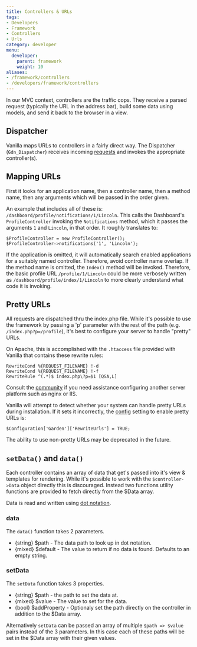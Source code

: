 ```yaml
---
title: Controllers & URLs
tags:
- Developers
- Framework
- Controllers
- Urls
category: developer
menu:
  developer:
    parent: framework
    weight: 10
aliases:
- /framework/controllers
- /developers/framework/controllers
---
```


In our MVC context, controllers are the traffic cops. They receive a parsed request (typically the URL in the address bar), build some data using models, and send it back to the browser in a view.

## Dispatcher

Vanilla maps URLs to controllers in a fairly direct way. The Dispatcher (`Gdn_Dispatcher`) receives incoming [requests](/developer/framework/requests) and invokes the appropriate controller(s).

## Mapping URLs

First it looks for an application name, then a controller name, then a method name, then any arguments which will be passed in the order given. 

An example that includes all of these is: `/dashboard/profile/notifications/1/Lincoln`. This calls the Dashboard's `ProfileController` invoking the `Notifications` method, which it passes the arguments `1` and `Lincoln`, in that order. It roughly translates to:

```
$ProfileController = new ProfileController();
$ProfileController->notifications('1', 'Lincoln');
```

If the application is omitted, it will automatically search enabled applications for a suitably named controller. Therefore, avoid controller name overlap. If the method name is omitted, the `Index()` method will be invoked. Therefore, the basic profile URL `/profile/1/Lincoln` could be more verbosely written as `/dashboard/profile/index/1/Lincoln` to more clearly understand what code it is invoking.

## Pretty URLs

All requests are dispatched thru the index.php file. While it's possible to use the framework by passing a 'p' parameter with the rest of the path (e.g. `/index.php?p=/profile`), it's best to configure your server to handle "pretty" URLs.

On Apache, this is accomplished with the `.htaccess` file provided with Vanilla that contains these rewrite rules:

```
RewriteCond %{REQUEST_FILENAME} !-d
RewriteCond %{REQUEST_FILENAME} !-f
RewriteRule ^(.*)$ index.php\?p=$1 [QSA,L]
```

Consult the [community](/developer/community) if you need assistance configuring another server platform such as nginx or IIS.

Vanilla will attempt to detect whether your system can handle pretty URLs during installation. If it sets it incorrectly, the [config](/developer/configuration) setting to enable pretty URLs is:

```
$Configuration['Garden']['RewriteUrls'] = TRUE;
```
The ability to use non-pretty URLs may be deprecated in the future.


## `setData()` and `data()`

Each controller contains an array of data that get's passed into it's view & templates for rendering. While it's possible to work with the `$controller->Data` object directly this is discouraged. Instead two functions utility functions are provided to fetch directly from the $Data array.

Data is read and written using [dot notation](/developer/configuration).

### data

The `data()` function takes 2 parameters.

- {string} $path - The data path to look up in dot notation.
- {mixed} $default - The value to return if no data is found. Defaults to an empty string.

### setData

The `setData` function takes 3 properties.

- {string} $path - the path to set the data at.
- {mixed} $value - The value to set for the data.
- {bool} $addProperty - Optionaly set the path directly on the controller in addition to the $Data array.

Alternatively `setData` can be passed an array of multiple `$path => $value` pairs instead of the 3 parameters. In this case each of these paths will be set in the $Data array with their given values.
